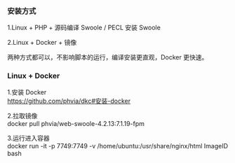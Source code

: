 
### 安装方式

1.Linux + PHP +  源码编译 Swoole / PECL 安装 Swoole

2.Linux + Docker + 镜像

两种方式都可以，不影响脚本的运行，编译安装更直观，Docker 更快速。

### Linux + Docker

1.安装 Docker  
    https://github.com/phvia/dkc#安装-docker

2.拉取镜像  
    docker pull phvia/web-swoole-4.2.13:7.1.19-fpm

3.运行进入容器  
    docker run -it -p 7749:7749 -v /home/ubuntu:/usr/share/nginx/html ImageID bash

